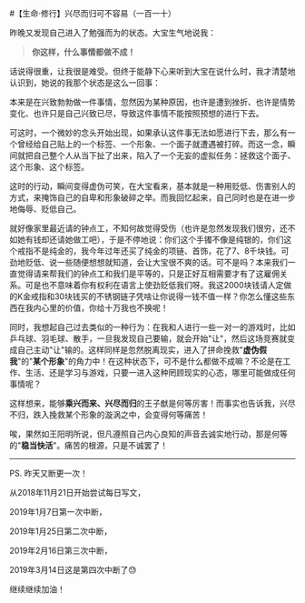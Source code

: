 #【生命⋅修行】兴尽而归可不容易（一百一十）

昨晚又发现自己进入了勉强而为的状态。大宝生气地说我：

> **你这样，什么事情都做不成！**

话说得很重，让我很是难受。但终于能静下心来听到大宝在说什么时，我才清楚地认识到，她说的我那个状态是这么一回事：

本来是在兴致勃勃做一件事情，忽然因为某种原因，也许是遭到挫折、也许是情势变化、也许只是自己兴致已尽，导致这件事情不能按照预想的进行下去。

可这时，一个微妙的念头开始出现，如果承认这件事无法如愿进行下去，那么有一个曾经给自己贴上的一个标签、一个形象、一个面子就遭遇被打碎。而这一念，瞬间就把自己整个人从当下扯了出来，陷入了一个无妄的虚拟任务：拯救这个面子、这个形象、这个标签。

这时的行动，瞬间变得虚伪可笑，在大宝看来，基本就是一种用贬低、伤害别人的方式，来掩饰自己的自卑和形象破碎之举。而我回忆起来，自己同时也是在进一步地侮辱、贬低自己。

就好像家里最近请的钟点工，不知何故觉得受伤（也许是忽然发现我们很穷，还不如她有钱却还请她做工吧），于是不停地说：你们这个手镯不像是纯银的，你们这个戒指不是纯金的，我今年过年还买了纯金的项链、首饰，花了7、8千块钱。可劲地贬低、说一些随便想想就知道，会让大宝很不爽的话。可不是吗？本来我们一直觉得请来帮我们的钟点工和我们是平等的，只是正好互相需要才有了这雇佣关系。可是也不意味着你有权利在语言上使劲贬低我们呀。我这2000块钱请人定做的K金戒指和30块钱买的不锈钢链子凭啥让你说得一钱不值一样？你怎么懂这些东西在我内心里的价值，你给十万我也不换呢！

同时，我想起自己过去类似的一种行为：在我和人进行一些一对一的游戏时，比如乒乓球、羽毛球、散手，一旦我发现自己要输，就会开始"让"，然后这场竞赛就变成自己主动"让"输的。这样同样是忽然脱离现实，进入了拼命挽救"**虚伪假我**"的"**某个形象**"的角力中！在这种状态下，可不是什么都做不成嘛？不论是在工作、生活、还是学习与游戏，只要一进入这种罔顾现实的心态，哪里可能做成任何事情呢？

这样想来，能够**乘兴而来、兴尽而归**的王子猷是何等厉害！而事实也告诉我，兴尽不归，跌入挽救某个形象的漩涡之中，会变得何等痛苦！

唉，果然如王阳明所说，但凡遵照自己内心良知的声音去诚实地行动，那是何等的"**稳当快活**"。痛苦的根源，只是不诚罢了！

----

PS. 昨天又断更一次！

从2018年11月21日开始尝试每日写文，

2019年1月7日第一次中断，

2019年1月25日第二次中断，

2019年2月16日第三次中断，

2019年3月14日这是第四次中断了😓

继续继续加油！
